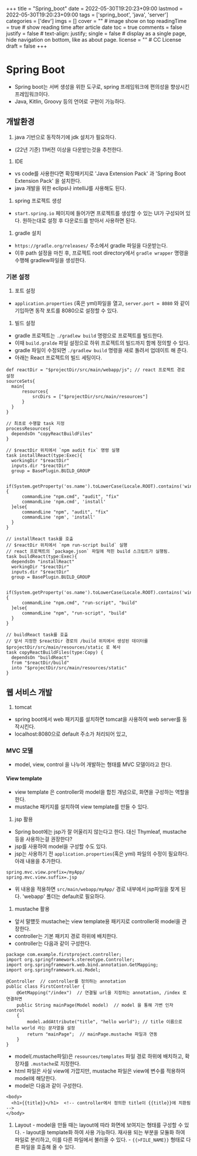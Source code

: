 +++
title = "Spring_boot"
date = 2022-05-30T19:20:23+09:00
lastmod = 2022-05-30T19:20:23+09:00
tags = ['spring_boot', 'java', 'server']
categories = ['dev']
imgs = []
cover = ""  # image show on top
readingTime = true  # show reading time after article date
toc = true
comments = false
justify = false  # text-align: justify;
single = false  # display as a single page, hide navigation on bottom, like as about page.
license = ""  # CC License
draft = false
+++

# Spring Boot
  - Spring boot는 서버 생성을 위한 도구로, spring 프레임워크에 편의성을 향상시킨 프레임워크이다.  
  - Java, Kitlin, Groovy 등의 언어로 구현이 가능하다.

## 개발환경
1. java 기반으로 동작하기에 jdk 설치가 필요하다.
  - (22년 기준) 11버전 이상을 다운받는것을 추천한다.
1. IDE
  - vs code를 사용한다면 확장패키지로 'Java Extension Pack' 과 'Spring Boot Extension Pack' 을 설치한다.   
  - java 개발을 위한 eclips나 intelliJ를 사용해도 된다.  
1. spring 프로젝트 생성
  - `start.spring.io` 페이지에 들어가면 프로젝트를 생성할 수 있는 UI가 구성되어 있다. 원하는대로 설정 후 다운로드를 받아서 사용하면 된다.
1. gradle 설치
  - `https://gradle.org/releases/` 주소에서 gradle 파일을 다운받는다.
  - 이후 path 설정을 마친 후, 프로젝트 root directory에서 `gradle wrapper` 명령을 수행해 gradlew파일을 생성한다.

### 기본 설정
1. 포트 설정
  - `application.properties` (혹은 yml)파일을 열고, `server.port = 8080` 와 같이 기입하면 동작 포트를 8080으로 설정할 수 있다.

1. 빌드 설정
  - gradle 프로젝트는 `./gradlew build` 명령으로 프로젝트를 빌드한다.
  - 이때 `build.gralde` 파일 설정으로 하위 프로젝트의 빌드까지 함께 정의할 수 있다.
  - gradle 파일이 수정되면 `./gradlew build` 명령을 새로 돌려서 업데이트 해 준다.
  - 아래는 React 프로젝트의 빌드 세팅이다.

  ```
  def reactDir = "$projectDir/src/main/webapp/js"; // react 프로젝트 경로 설정
  sourceSets{
  	main{
  		resources{
  			srcDirs = ["$projectDir/src/main/resources"]
  		}
  	}
  }

  // 최초로 수행할 task 지정
  processResources{
  	dependsOn "copyReactBuildFiles"
  }

  // $reactDir 위치에서 `npm audit fix` 명령 실행
  task installReact(type:Exec){
  	workingDir "$reactDir"
  	inputs.dir "$reactDir"
  	group = BasePlugin.BUILD_GROUP

  	if(System.getProperty('os.name').toLowerCase(Locale.ROOT).contains('windows')){
  		commandLine "npm.cmd", "audit", "fix"
  		commandLine 'npm.cmd', 'install'
  	}else{
  		commandLine "npm", "audit", "fix"
  		commandLine 'npm', 'install'
  	}
  }

  // installReact task를 호출
  // $reactDir 위치에서 `npm run-script build` 실행
  // react 프로젝트의 `package.json` 파일에 적힌 build 스크립트가 실행됨.
  task buildReact(type:Exec){
  	dependsOn "installReact"
  	workingDir "$reactDir"
  	inputs.dir "$reactDir"
  	group = BasePlugin.BUILD_GROUP

  	if(System.getProperty('os.name').toLowerCase(Locale.ROOT).contains('windows')){
  		commandLine "npm.cmd", "run-script", "build"
  	}else{
  		commandLine "npm", "run-script", "build"
  	}
  }

  // buildReact task를 호출
  // 앞서 지정한 $reactDir 경로의 /build 위치에서 생성된 데이터를 $projectDir/src/main/resources/static 로 복사
  task copyReactBuildFiles(type:Copy) {
  	dependsOn "buildReact"
  	from "$reactDir/build"
  	into "$projectDir/src/main/resources/static"
  }
  ```

## 웹 서비스 개발
1. tomcat
  - spring boot에서 web 패키지를 설치하면 tomcat을 사용하여 web server를 동작시킨다.
  - localhost:8080으로 default 주소가 처리되어 있고,

### MVC 모델
- model, view, control 을 나누어 개발하는 형태를 MVC 모델이라고 한다.

#### View template
- view template 은 controller와 model을 합친 개념으로, 화면을 구성하는 역할을 한다.  
- mustache 패키지를 설치하여 view template를 만들 수 있다.  

1. jsp 활용
  - Spring boot에는 jsp가 잘 어울리지 않는다고 한다. 대신 Thymleaf, mustache 등을 사용하는걸 권장한다?  
  - jsp를 사용하여 model을 구성할 수도 있다.
  - jsp는 사용하기 전 `application.properties`(혹은 yml) 파일의 수정이 필요하다. 아래 내용을 추가한다.   

  ```
  spring.mvc.view.prefix=/myApp/
  spring.mvc.view.suffix=.jsp
  ```

  - 위 내용을 적용하면 `src/main/webapp/myApp/` 경로 내부에서 jsp파일을 찾게 된다. 'webapp' 폴더는 default로 필요하다.

1. mustache 활용
  - 앞서 말헀듯 mustache는 view template용 패키지로 controller와 model을 관장한다.
  - controller는 기본 패키지 경로 하위에 배치한다.
  - controller는 다음과 같이 구성한다.

  ```
  package com.example.firstproject.controller;
  import org.springframework.stereotype.Controller;
  import org.springframework.web.bind.annotation.GetMapping;
  import org.springframework.ui.Model;

  @Controller  // controller를 정의하는 annotation
  public class FirstController {
      @GetMapping("/index")  // 연결될 url을 지정하는 annotation, /index 로 연결하면
      public String mainPage(Model model)  // model 을 통해 가변 인자 control
      {
          model.addAttribute("title", "hello world"); // title 이름으로 hello world 라는 문자열을 설정
          return "mainPage";  // mainPage.mustache 파일과 연동
      }
  }
  ```

  - model(.mustache파일)은 `resources/templates` 파일 경로 하위에 배치하고, 확장자를 `.mustache`로 지정한다.  
  - html 파일은 사실 view에 가깝지만, mustache 파일은 view에 변수를 적용하여 model에 해당한다.
  - model은 다음과 같이 구성한다.

  ```
  <body>
    <h1>{{title}}</h1>  <!-- controller에서 정의한 title이 {{title}}에 치환됨 -->
  </body>
  ```

  1. Layout
    - model을 만들 때는 layout에 따라 화면에 보여지는 형태를 구성할 수 있다.
    - layout을 template화 하여 사용 가능하다. 재사용 되는 부분을 모듈화 하여 파일로 분리하고, 이를 다른 파일에서 불러올 수 있다.
    - `{{>FILE_NAME}}` 형태로 다른 파일을 호출해 올 수 있다.
